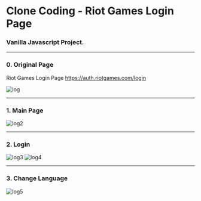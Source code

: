 Clone Coding - Riot Games Login Page
================================
### Vanilla Javascript Project.
<hr/>

### 0. Original Page
Riot Games Login Page https://auth.riotgames.com/login

![log](https://user-images.githubusercontent.com/67461578/87217752-af767a00-c387-11ea-8596-743f9af69e6d.gif)
<hr/>

### 1. Main Page

![log2](https://user-images.githubusercontent.com/67461578/87217797-21e75a00-c388-11ea-8847-951dd97c4175.gif)
<hr/>

### 2. Login

![log3](https://user-images.githubusercontent.com/67461578/87217863-e13c1080-c388-11ea-9202-3b0008afbe05.gif)
![log4](https://user-images.githubusercontent.com/67461578/87217971-ac7c8900-c389-11ea-8338-9eed10a5f545.gif)
<hr/>

### 3. Change Language

![log5](https://user-images.githubusercontent.com/67461578/87218053-53612500-c38a-11ea-9ba4-7c6f68be5a76.gif)
